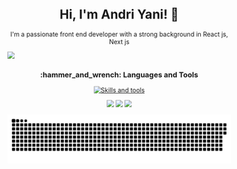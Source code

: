 <h1 align="center">Hi, I'm Andri Yani! 👋 </h1>

<p align="center">I'm a passionate front end developer with a strong background in React js, Next js</p>
<div>
    <img src="https://visitor-badge.laobi.icu/badge?page_id=pavlo_bondarenko_visitor_badge_simple&left_color=royalblue&right_color=black"  />
</div>

  <h3 align="center">:hammer_and_wrench: Languages and Tools</h3>

<p align="center">
  <a href="https://skillicons.dev">
    <img src="https://skillicons.dev/icons?i=react,next,cpp,flutter,tailwind,vite,git,github,js,ts,bun,nodejs,linux,dart,postgres,py,php,prisma,mysql,unreal,vscode" alt="Skills and tools"/>
  </a>
</p>


<div align="center">
    <img src="https://github-readme-stats.vercel.app/api/top-langs/?username=driandri&layout=compact&theme=dark">
    <img src="https://github-readme-streak-stats.herokuapp.com?user=driandri&theme=dark&hide_border=true" width="400">
    <img src="https://github-readme-stats.vercel.app/api?username=driandri&show_icons=true&theme=bear" width="400">
</p>

![GitHub Snake](https://raw.githubusercontent.com/OfficialCodeVoyage/OfficialCodeVoyage/d2947a0d936282fe76e8d267832606168bc273e5/github-snake-dark.svg) 
